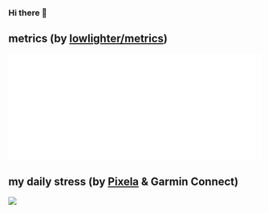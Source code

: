 ### Hi there 👋

<!--
**jagijagijag1/jagijagijag1** is a ✨ _special_ ✨ repository because its `README.md` (this file) appears on your GitHub profile.

Here are some ideas to get you started:

- 🔭 I’m currently working on ...
- 🌱 I’m currently learning ...
- 👯 I’m looking to collaborate on ...
- 🤔 I’m looking for help with ...
- 💬 Ask me about ...
- 📫 How to reach me: ...
- 😄 Pronouns: ...
- ⚡ Fun fact: ...
-->

## metrics (by [lowlighter/metrics](https://github.com/lowlighter/metrics))
![Metrics](https://github.com/jagijagijag1/jagijagijag1/blob/master/github-metrics.svg)

## my daily stress (by [Pixela](https://pixe.la/) & Garmin Connect)
[![](https://pixe.la/v1/users/jagijagijag1/graphs/garmin-stress?appearance=dark)](https://pixe.la/v1/users/jagijagijag1/graphs/garmin-stress.html)
